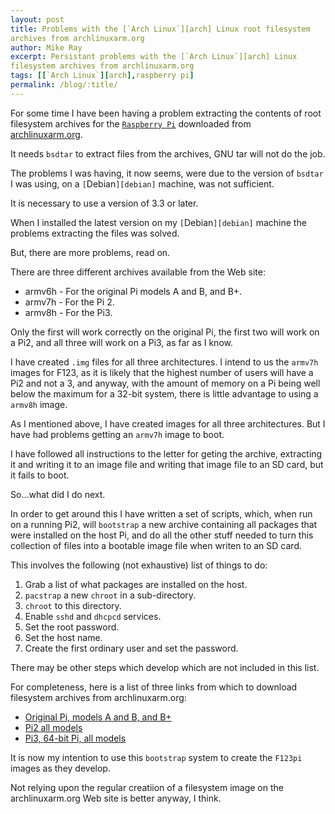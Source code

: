 ```yaml
---
layout: post
title: Problems with the [`Arch Linux`][arch] Linux root filesystem
archives from archlinuxarm.org
author: Mike Ray
excerpt: Persistant problems with the [`Arch Linux`][arch] Linux
filesystem archives from archlinuxarm.org
tags: [[`Arch Linux`][arch],raspberry pi]
permalink: /blog/:title/
---
```


For some time I have been having a problem extracting the contents of
root filesystem archives for the [`Raspberry Pi`][rpi] downloaded from
[archlinuxarm.org][ala].

It needs `bsdtar` to extract files from the archives, GNU tar will not
do the job.

The problems I was having, it now seems, were due to the version of
`bsdtar` I was using, on a `[`Debian`][debian]` machine, was not
sufficient.

It is necessary to use a version of 3.3 or later.

When I installed the latest version on my `[`Debian`][debian]` machine
the problems extracting the files was solved.

But, there are more problems, read on.

There are three different archives available from the Web site:

* armv6h - For the original Pi models A and B, and B+.
* armv7h - For the Pi 2.
* armv8h - For the Pi3.

Only the first will work correctly on the original Pi, the first two
will work on a Pi2, and all three will work on a Pi3, as far as I
know.

I have created `.img` files for all three architectures. I intend to
us the `armv7h` images for F123, as it is likely that the highest
number of users will have a Pi2 and not a 3, and anyway, with the
amount of memory on a Pi being well below the maximum for a 32-bit
system, there is little advantage to using a `armv8h` image.

As I mentioned above, I have created images for all three
architectures. But I have had problems getting an `armv7h` image to
boot.

I have followed all instructions to the letter for geting the archive,
extracting it and writing it to an image file and writing that image
file to an SD card, but it fails to boot.

So...what did I do next.

In order to get around this I have written a set of scripts, which,
when run on a running Pi2, will `bootstrap` a new archive containing
all packages that were installed on the host Pi, and do all the other stuff needed to turn this collection of files into a bootable image file when writen to an SD card.

This involves the following (not exhaustive) list of things to do:


1. Grab a list of what packages are installed on the host.
2. `pacstrap` a new `chroot` in a sub-directory.
3. `chroot` to this directory.
4. Enable `sshd` and `dhcpcd` services.
5. Set the root password.
6. Set the host name.
7. Create the first ordinary user and set the password.

There may be other steps which develop which are not included in this list.

For completeness, here is a list of three links from which to download filesystem archives from archlinuxarm.org:

* [Original Pi, models A and B, and B+][armv6h]
* [Pi2 all  models][armv7h]
* [Pi3, 64-bit Pi, all models][armv8h]



It is now my intention to use this `bootstrap` system to create the
`F123pi` images as they develop.

Not relying upon the regular creatiion of a filesystem image on the
archlinuxarm.org Web site is better anyway, I think.


[rpi]: https://www.raspberrypi.org/
[ala]: https://archlinuxarm.org/

[armv6h]:http://archlinuxarm.org/os/ArchLinuxARM-rpi-latest.tar.gz
[armv7h]: http://archlinuxarm.org/os/ArchLinuxARM-rpi-2-latest.tar.gz
[armv8h]: http://archlinuxarm.org/os/ArchLinuxARM-rpi-3-latest.tar.gz



